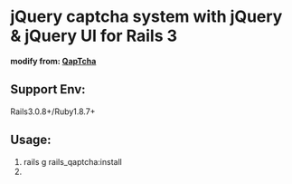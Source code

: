jQuery captcha system with jQuery & jQuery UI for Rails 3
=========================================================

__modify from: [QapTcha](http://www.myjqueryplugins.com/QapTcha "Title")__

Support Env:
------------
Rails3.0.8+/Ruby1.8.7+

Usage:
------

1. rails g rails_qaptcha:install
2. 